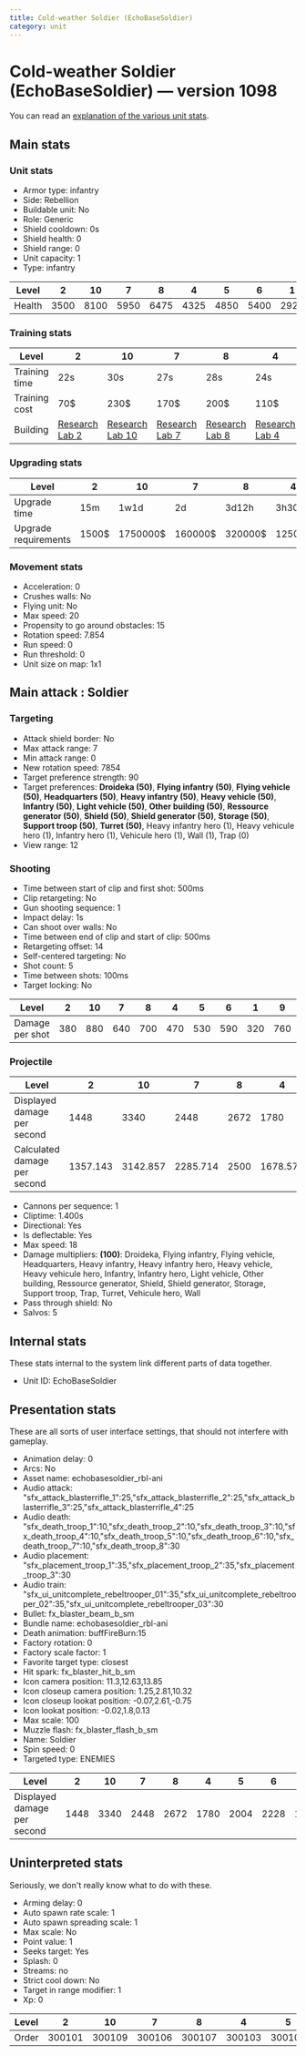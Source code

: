 ```yaml
---
title: Cold-weather Soldier (EchoBaseSoldier)
category: unit
---
```


# Cold-weather Soldier (EchoBaseSoldier) — version 1098

You can read an [explanation  of the various unit stats](unitexplained.md).

## Main stats

### Unit stats

  * Armor type: infantry
  * Side: Rebellion
  * Buildable unit: No
  * Role: Generic
  * Shield cooldown: 0s
  * Shield health: 0
  * Shield range: 0
  * Unit capacity: 1
  * Type: infantry

|Level |2   |10  |7   |8   |4   |5   |6   |1   |9   |3   |
|------|----|----|----|----|----|----|----|----|----|----|
|Health|3500|8100|5950|6475|4325|4850|5400|2925|7025|3775|


### Training stats

|Level        |2                                     |10                                     |7                                     |8                                     |4                                     |5                                     |6                                     |1                               |9                                     |3                                     |
|-------------|--------------------------------------|---------------------------------------|--------------------------------------|--------------------------------------|--------------------------------------|--------------------------------------|--------------------------------------|--------------------------------|--------------------------------------|--------------------------------------|
|Training time|22s                                   |30s                                    |27s                                   |28s                                   |24s                                   |25s                                   |26s                                   |20s                             |29s                                   |23s                                   |
|Training cost|70$                                   |230$                                   |170$                                  |200$                                  |110$                                  |130$                                  |150$                                  |50$                             |210$                                  |90$                                   |
|Building     |[Research Lab 2](rebelOffenseLab.html)|[Research Lab 10](rebelOffenseLab.html)|[Research Lab 7](rebelOffenseLab.html)|[Research Lab 8](rebelOffenseLab.html)|[Research Lab 4](rebelOffenseLab.html)|[Research Lab 5](rebelOffenseLab.html)|[Research Lab 6](rebelOffenseLab.html)|[Barracks 1](rebelBarracks.html)|[Research Lab 9](rebelOffenseLab.html)|[Research Lab 3](rebelOffenseLab.html)|


### Upgrading stats

|Level               |2    |10      |7      |8      |4     |5     |6      |1      |9       |3    |
|--------------------|-----|--------|-------|-------|------|------|-------|-------|--------|-----|
|Upgrade time        |15m  |1w1d    |2d     |3d12h  |3h30m |8h    |1d     |0s     |5d      |1h   |
|Upgrade requirements|1500$|1750000$|160000$|320000$|12500$|25000$|100000$|Nothing|1000000$|4000$|


### Movement stats

  * Acceleration: 0
  * Crushes walls: No
  * Flying unit: No
  * Max speed: 20
  * Propensity to go around obstacles: 15
  * Rotation speed: 7.854
  * Run speed: 0
  * Run threshold: 0
  * Unit size on map: 1x1

## Main attack : Soldier

### Targeting

  * Attack shield border: No
  * Max attack range: 7
  * Min attack range: 0
  * New rotation speed: 7854
  * Target preference strength: 90
  * Target preferences: **Droideka (50)**, **Flying infantry (50)**, **Flying vehicle (50)**, **Headquarters (50)**, **Heavy infantry (50)**, **Heavy vehicle (50)**, **Infantry (50)**, **Light vehicle (50)**, **Other building (50)**, **Ressource generator (50)**, **Shield (50)**, **Shield generator (50)**, **Storage (50)**, **Support troop (50)**, **Turret (50)**, Heavy infantry hero (1), Heavy vehicule hero (1), Infantry hero (1), Vehicule hero (1), Wall (1), Trap (0)
  * View range: 12

### Shooting

  * Time between start of clip and first shot: 500ms
  * Clip retargeting: No
  * Gun shooting sequence: 1
  * Impact delay: 1s
  * Can shoot over walls: No
  * Time between end of clip and start of clip: 500ms
  * Retargeting offset: 14
  * Self-centered targeting: No
  * Shot count: 5
  * Time between shots: 100ms
  * Target locking: No

|Level          |2  |10 |7  |8  |4  |5  |6  |1  |9  |3  |
|---------------|---|---|---|---|---|---|---|---|---|---|
|Damage per shot|380|880|640|700|470|530|590|320|760|410|


### Projectile

|Level                       |2       |10      |7       |8   |4       |5       |6       |1       |9       |3       |
|----------------------------|--------|--------|--------|----|--------|--------|--------|--------|--------|--------|
|Displayed damage per second |1448    |3340    |2448    |2672|1780    |2004    |2228    |1208    |2896    |1560    |
|Calculated damage per second|1357.143|3142.857|2285.714|2500|1678.571|1892.857|2107.143|1142.857|2714.286|1464.286|


  * Cannons per sequence: 1
  * Cliptime: 1.400s
  * Directional: Yes
  * Is deflectable: Yes
  * Max speed: 18
  * Damage multipliers: **(100)**: Droideka, Flying infantry, Flying vehicle, Headquarters, Heavy infantry, Heavy infantry hero, Heavy vehicle, Heavy vehicule hero, Infantry, Infantry hero, Light vehicle, Other building, Ressource generator, Shield, Shield generator, Storage, Support troop, Trap, Turret, Vehicule hero, Wall
  * Pass through shield: No
  * Salvos: 5

## Internal stats

These stats internal to the system link different parts of data together.

  * Unit ID: EchoBaseSoldier

## Presentation stats

These are all sorts of user interface settings, that should not interfere with gameplay.

  * Animation delay: 0
  * Arcs: No
  * Asset name: echobasesoldier_rbl-ani
  * Audio attack: "sfx_attack_blasterrifle_1":25,"sfx_attack_blasterrifle_2":25,"sfx_attack_blasterrifle_3":25,"sfx_attack_blasterrifle_4":25
  * Audio death: "sfx_death_troop_1":10,"sfx_death_troop_2":10,"sfx_death_troop_3":10,"sfx_death_troop_4":10,"sfx_death_troop_5":10,"sfx_death_troop_6":10,"sfx_death_troop_7":10,"sfx_death_troop_8":30
  * Audio placement: "sfx_placement_troop_1":35,"sfx_placement_troop_2":35,"sfx_placement_troop_3":30
  * Audio train: "sfx_ui_unitcomplete_rebeltrooper_01":35,"sfx_ui_unitcomplete_rebeltrooper_02":35,"sfx_ui_unitcomplete_rebeltrooper_03":30
  * Bullet: fx_blaster_beam_b_sm
  * Bundle name: echobasesoldier_rbl-ani
  * Death animation: buffFireBurn:15
  * Factory rotation: 0
  * Factory scale factor: 1
  * Favorite target type: closest
  * Hit spark: fx_blaster_hit_b_sm
  * Icon camera position: 11.3,12.63,13.85
  * Icon closeup camera position: 1.25,2.81,10.32
  * Icon closeup lookat position: -0.07,2.61,-0.75
  * Icon lookat position: -0.02,1.8,0.13
  * Max scale: 100
  * Muzzle flash: fx_blaster_flash_b_sm
  * Name: Soldier
  * Spin speed: 0
  * Targeted type: ENEMIES

|Level                      |2   |10  |7   |8   |4   |5   |6   |1   |9   |3   |
|---------------------------|----|----|----|----|----|----|----|----|----|----|
|Displayed damage per second|1448|3340|2448|2672|1780|2004|2228|1208|2896|1560|


## Uninterpreted stats

Seriously, we don't really know what to do with these.

  * Arming delay: 0
  * Auto spawn rate scale: 1
  * Auto spawn spreading scale: 1
  * Max scale: No
  * Point value: 1
  * Seeks target: Yes
  * Splash: 0
  * Streams: no
  * Strict cool down: No
  * Target in range modifier: 1
  * Xp: 0

|Level|2     |10    |7     |8     |4     |5     |6     |1     |9     |3     |
|-----|------|------|------|------|------|------|------|------|------|------|
|Order|300101|300109|300106|300107|300103|300104|300105|300100|300108|300102|


